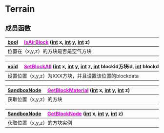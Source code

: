 # Terrain

## 成员函数

|<div style="width:700px">[bool](/Api/DataType/Bool.md) &emsp;[<font color="dd00dd">IsAirBlock</font>](/Api/Classes/Build/Terrain_F/IsAirBlock.md) ([int](/Api/DataType/Number.md) x, [int](/Api/DataType/Number.md) y, [int](/Api/DataType/Number.md) z)</div>|
|:---|
|位置在（x,y,z）的方块是否是空气方块|

|<div style="width:700px">[void](/Api/DataType/Void.md) &emsp;[<font color="dd00dd">SetBlockAll</font>](/Api/Classes/Build/Terrain_F/SetBlockAll.md) ([int](/Api/DataType/Number.md) x, [int](/Api/DataType/Number.md) y, [int](/Api/DataType/Number.md) z, [int](/Api/DataType/Number.md) blockid方块id, [int](/Api/DataType/Number.md) blockdata方块data)</div>|
|:---|
|设置位置（x,y,z）为XXX方块，并且设置该位置的blockdata|

|<div style="width:700px">[SandboxNode](/Api/Classes/Base/SandboxNode.md) &emsp;[<font color="dd00dd">GetBlockMaterial</font>](/Api/Classes/Build/Terrain_F/GetBlockMaterial.md) ([int](/Api/DataType/Number.md) x, [int](/Api/DataType/Number.md) y, [int](/Api/DataType/Number.md) z)</div>|
|:---|
|获取位置（x,y,z）的方块|

|<div style="width:700px">[SandboxNode](/Api/Classes/Base/SandboxNode.md) &emsp;[<font color="dd00dd">GetBlockNode</font>](/Api/Classes/Build/Terrain_F/GetBlockNode.md) ([int](/Api/DataType/Number.md) x, [int](/Api/DataType/Number.md) y, [int](/Api/DataType/Number.md) z)</div>|
|:---|
|获取位置（x,y,z）的方块实例|

